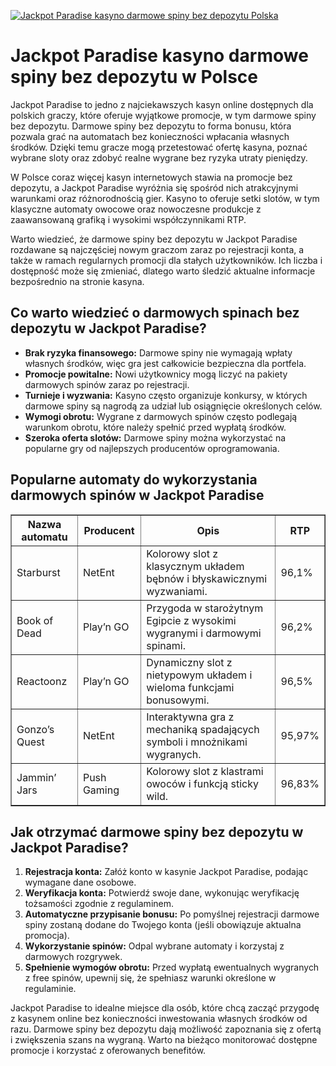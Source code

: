 [![Jackpot Paradise kasyno darmowe spiny bez depozytu Polska](https://123-caf.pages.dev/gitsignup.png)](https://vrmoo.ru/Bt82HjjY)

<h1>Jackpot Paradise kasyno darmowe spiny bez depozytu w Polsce</h1> <p>Jackpot Paradise to jedno z najciekawszych kasyn online dostępnych dla polskich graczy, które oferuje wyjątkowe promocje, w tym darmowe spiny bez depozytu. Darmowe spiny bez depozytu to forma bonusu, która pozwala grać na automatach bez konieczności wpłacania własnych środków. Dzięki temu gracze mogą przetestować ofertę kasyna, poznać wybrane sloty oraz zdobyć realne wygrane bez ryzyka utraty pieniędzy.</p> <p>W Polsce coraz więcej kasyn internetowych stawia na promocje bez depozytu, a Jackpot Paradise wyróżnia się spośród nich atrakcyjnymi warunkami oraz różnorodnością gier. Kasyno to oferuje setki slotów, w tym klasyczne automaty owocowe oraz nowoczesne produkcje z zaawansowaną grafiką i wysokimi współczynnikami RTP.</p> <p>Warto wiedzieć, że darmowe spiny bez depozytu w Jackpot Paradise rozdawane są najczęściej nowym graczom zaraz po rejestracji konta, a także w ramach regularnych promocji dla stałych użytkowników. Ich liczba i dostępność może się zmieniać, dlatego warto śledzić aktualne informacje bezpośrednio na stronie kasyna.</p>  <h2>Co warto wiedzieć o darmowych spinach bez depozytu w Jackpot Paradise?</h2> <ul>   <li><strong>Brak ryzyka finansowego:</strong> Darmowe spiny nie wymagają wpłaty własnych środków, więc gra jest całkowicie bezpieczna dla portfela.</li>   <li><strong>Promocje powitalne:</strong> Nowi użytkownicy mogą liczyć na pakiety darmowych spinów zaraz po rejestracji.</li>   <li><strong>Turnieje i wyzwania:</strong> Kasyno często organizuje konkursy, w których darmowe spiny są nagrodą za udział lub osiągnięcie określonych celów.</li>   <li><strong>Wymogi obrotu:</strong> Wygrane z darmowych spinów często podlegają warunkom obrotu, które należy spełnić przed wypłatą środków.</li>   <li><strong>Szeroka oferta slotów:</strong> Darmowe spiny można wykorzystać na popularne gry od najlepszych producentów oprogramowania.</li> </ul>  <h2>Popularne automaty do wykorzystania darmowych spinów w Jackpot Paradise</h2> <table border="1" cellpadding="8" cellspacing="0" style="border-collapse: collapse; width: 100%; max-width: 600px;">   <thead>     <tr>       <th>Nazwa automatu</th>       <th>Producent</th>       <th>Opis</th>       <th>RTP</th>     </tr>   </thead>   <tbody>     <tr>       <td>Starburst</td>       <td>NetEnt</td>       <td>Kolorowy slot z klasycznym układem bębnów i błyskawicznymi wyzwaniami.</td>       <td>96,1%</td>     </tr>     <tr>       <td>Book of Dead</td>       <td>Play’n GO</td>       <td>Przygoda w starożytnym Egipcie z wysokimi wygranymi i darmowymi spinami.</td>       <td>96,2%</td>     </tr>     <tr>       <td>Reactoonz</td>       <td>Play’n GO</td>       <td>Dynamiczny slot z nietypowym układem i wieloma funkcjami bonusowymi.</td>       <td>96,5%</td>     </tr>     <tr>       <td>Gonzo’s Quest</td>       <td>NetEnt</td>       <td>Interaktywna gra z mechaniką spadających symboli i mnożnikami wygranych.</td>       <td>95,97%</td>     </tr>     <tr>       <td>Jammin’ Jars</td>       <td>Push Gaming</td>       <td>Kolorowy slot z klastrami owoców i funkcją sticky wild.</td>       <td>96,83%</td>     </tr>   </tbody> </table>  <h2>Jak otrzymać darmowe spiny bez depozytu w Jackpot Paradise?</h2> <ol>   <li><strong>Rejestracja konta:</strong> Załóż konto w kasynie Jackpot Paradise, podając wymagane dane osobowe.</li>   <li><strong>Weryfikacja konta:</strong> Potwierdź swoje dane, wykonując weryfikację tożsamości zgodnie z regulaminem.</li>   <li><strong>Automatyczne przypisanie bonusu:</strong> Po pomyślnej rejestracji darmowe spiny zostaną dodane do Twojego konta (jeśli obowiązuje aktualna promocja).</li>   <li><strong>Wykorzystanie spinów:</strong> Odpal wybrane automaty i korzystaj z darmowych rozgrywek.</li>   <li><strong>Spełnienie wymogów obrotu:</strong> Przed wypłatą ewentualnych wygranych z free spinów, upewnij się, że spełniasz warunki określone w regulaminie.</li> </ol>  <p>Jackpot Paradise to idealne miejsce dla osób, które chcą zacząć przygodę z kasynem online bez konieczności inwestowania własnych środków od razu. Darmowe spiny bez depozytu dają możliwość zapoznania się z ofertą i zwiększenia szans na wygraną. Warto na bieżąco monitorować dostępne promocje i korzystać z oferowanych benefitów.</p>